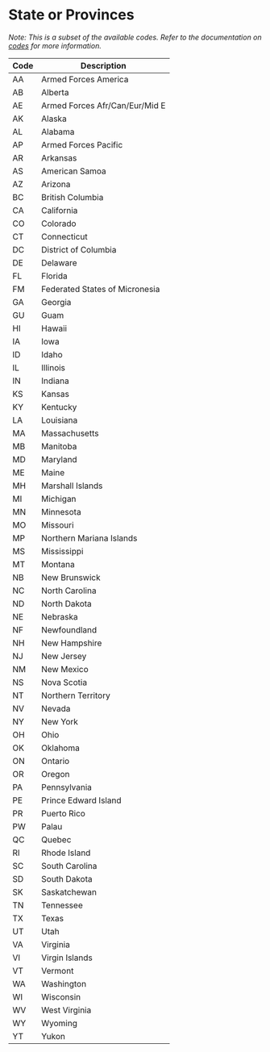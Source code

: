 # State or Provinces

*Note: This is a subset of the available codes. Refer to the documentation on [codes](codes.md) for more information.*

| Code | Description |
| - | - |
| AA | Armed Forces America |
| AB | Alberta |
| AE | Armed Forces Afr/Can/Eur/Mid E |
| AK | Alaska |
| AL | Alabama |
| AP | Armed Forces Pacific |
| AR | Arkansas |
| AS | American Samoa |
| AZ | Arizona |
| BC | British Columbia |
| CA | California |
| CO | Colorado |
| CT | Connecticut |
| DC | District of Columbia |
| DE | Delaware |
| FL | Florida |
| FM | Federated States of Micronesia |
| GA | Georgia |
| GU | Guam |
| HI | Hawaii |
| IA | Iowa |
| ID | Idaho |
| IL | Illinois |
| IN | Indiana |
| KS | Kansas |
| KY | Kentucky |
| LA | Louisiana |
| MA | Massachusetts |
| MB | Manitoba |
| MD | Maryland |
| ME | Maine |
| MH | Marshall Islands |
| MI | Michigan |
| MN | Minnesota |
| MO | Missouri |
| MP | Northern Mariana Islands |
| MS | Mississippi |
| MT | Montana |
| NB | New Brunswick |
| NC | North Carolina |
| ND | North Dakota |
| NE | Nebraska |
| NF | Newfoundland |
| NH | New Hampshire |
| NJ | New Jersey |
| NM | New Mexico |
| NS | Nova Scotia |
| NT | Northern Territory |
| NV | Nevada |
| NY | New York |
| OH | Ohio |
| OK | Oklahoma |
| ON | Ontario |
| OR | Oregon |
| PA | Pennsylvania |
| PE | Prince Edward Island |
| PR | Puerto Rico |
| PW | Palau |
| QC | Quebec |
| RI | Rhode Island |
| SC | South Carolina |
| SD | South Dakota |
| SK | Saskatchewan |
| TN | Tennessee |
| TX | Texas |
| UT | Utah |
| VA | Virginia |
| VI | Virgin Islands |
| VT | Vermont |
| WA | Washington |
| WI | Wisconsin |
| WV | West Virginia |
| WY | Wyoming |
| YT | Yukon |
